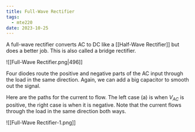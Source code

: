 ```yaml
---
title: Full-Wave Rectifier
tags:
  - mte220
date: 2023-10-25
---
```

A full-wave rectifier converts AC to DC like a [[Half-Wave Rectifier]] but does a better job. This is also called a bridge rectifier.

![[Full-Wave Rectifier.png|496]]

Four diodes route the positive and negative parts of the AC input through the load in the same direction. Again, we can add a big capacitor to smooth out the signal.

Here are the paths for the current to flow. The left case (a) is when $V_{AC}$ is positive, the right case is when it is negative. Note that the current flows through the load in the same direction both ways.

![[Full-Wave Rectifier-1.png]]